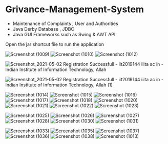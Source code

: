 # Grivance-Management-System
* Maintenance of Complaints  , User and Authorities 
* Java Derby Database , JDBC 
* Java GUI Frameworks such as Swing & AWT API.


Open the jar shortcut file to run the application


![Screenshot (1009)](https://user-images.githubusercontent.com/59906496/116796948-37d43000-aafe-11eb-823c-fdd5d71f7926.png)
![Screenshot (1010)](https://user-images.githubusercontent.com/59906496/116796952-3c004d80-aafe-11eb-8a69-6892a231d21a.png)
![Screenshot (1012)](https://user-images.githubusercontent.com/59906496/116796957-3f93d480-aafe-11eb-9cc3-cc61aca07270.png)

![Screenshot_2021-05-02 Registration Successfull - iit2019144 iiita ac in - Indian Institute of Information Technology, Allah](https://user-images.githubusercontent.com/59906496/116797215-e11c2580-ab00-11eb-9480-ada7b0041342.png)


![Screenshot_2021-05-02 Registration Successfull - iit2019144 iiita ac in - Indian Institute of Information Technology, Allah (1)](https://user-images.githubusercontent.com/59906496/116797201-afa35a00-ab00-11eb-9f97-7790010b6fe7.png)


![Screenshot (1014)](https://user-images.githubusercontent.com/59906496/116796962-47537900-aafe-11eb-8d46-3166d1166694.png)
![Screenshot (1015)](https://user-images.githubusercontent.com/59906496/116796966-4e7a8700-aafe-11eb-90d2-a56b0737410d.png)
![Screenshot (1016)](https://user-images.githubusercontent.com/59906496/116796971-520e0e00-aafe-11eb-9887-5ba6ba3c8ab7.png)
![Screenshot (1017)](https://user-images.githubusercontent.com/59906496/116796976-63571a80-aafe-11eb-8d46-e5207b8e2846.png)
![Screenshot (1018)](https://user-images.githubusercontent.com/59906496/116796988-884b8d80-aafe-11eb-98ca-afcf8444488b.png)
![Screenshot (1020)](https://user-images.githubusercontent.com/59906496/116796999-aadda680-aafe-11eb-8b00-d13b2cf5f763.png)
![Screenshot (1021)](https://user-images.githubusercontent.com/59906496/116797028-dbbddb80-aafe-11eb-9193-4e53f0cafb47.png)
![Screenshot (1022)](https://user-images.githubusercontent.com/59906496/116797064-2c353900-aaff-11eb-9164-32e2bac9d7cf.png)
![Screenshot (1023)](https://user-images.githubusercontent.com/59906496/116797068-39eabe80-aaff-11eb-84a7-9c5232e397e1.png)

![Screenshot (1025)](https://user-images.githubusercontent.com/59906496/116797077-4e2ebb80-aaff-11eb-96b6-063703b3582a.png)
![Screenshot (1026)](https://user-images.githubusercontent.com/59906496/116797081-525ad900-aaff-11eb-8060-9c65c1497878.png)
![Screenshot (1027)](https://user-images.githubusercontent.com/59906496/116797086-5b4baa80-aaff-11eb-8446-d0c6c493648c.png)
![Screenshot (1028)](https://user-images.githubusercontent.com/59906496/116797095-79190f80-aaff-11eb-8f37-51771ce3a3d0.png)
![Screenshot (1030)](https://user-images.githubusercontent.com/59906496/116797104-9e0d8280-aaff-11eb-8376-cc90c947a843.png)
![Screenshot (1031)](https://user-images.githubusercontent.com/59906496/116797113-afef2580-aaff-11eb-9585-21edd1a30f93.png)

![Screenshot (1033)](https://user-images.githubusercontent.com/59906496/116797125-d2813e80-aaff-11eb-9e39-fcf4d7cc6f51.png)
![Screenshot (1035)](https://user-images.githubusercontent.com/59906496/116797131-dad97980-aaff-11eb-8309-b6a40e0cd633.png)
![Screenshot (1037)](https://user-images.githubusercontent.com/59906496/116797146-1aa06100-ab00-11eb-9d30-522a5a6d69b2.png)
![Screenshot (1036)](https://user-images.githubusercontent.com/59906496/116797152-399ef300-ab00-11eb-8657-68705c380c70.png)
![Screenshot (1038)](https://user-images.githubusercontent.com/59906496/116797154-402d6a80-ab00-11eb-8223-224d172803f7.png)
![Screenshot (1013)](https://user-images.githubusercontent.com/59906496/116797157-44f21e80-ab00-11eb-9445-8f7c92c02ade.png)
